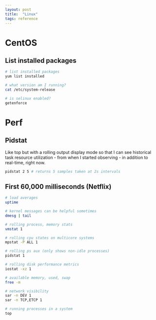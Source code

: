 ```yaml
---
layout: post
title:  "Linux"
tags: reference
---
```


# CentOS

## List installed packages

```bash
# list installed packages
yum list installed

# what version am I running?
cat /etc/system-release

# is selinux enabled?
getenforce
```

# Perf

## Pidstat

Like top but with a rolling output display mode so that I can see historical task resource utilization - from when I started observing - in addition to real-time, right now.

```bash
pidstat 2 5 # returns 5 samples taken at 2s intervals
```

## First 60,000 milliseconds (Netflix)

```bash
# load averages
uptime

# kernel messages can be helpful sometimes
dmesg | tail

# rolling process, memory stats
vmstat 1

# rolling cpu states on multicore systems
mpstat -P ALL 1

# rolling ps aux (only shows non-idle processes)
pidstat 1

# rolling disk performance metrics
iostat -xz 1

# available memory, used, swap
free -m

# network visibility
sar -n DEV 1
sar -n TCP,ETCP 1

# running processes in a system
top
```

